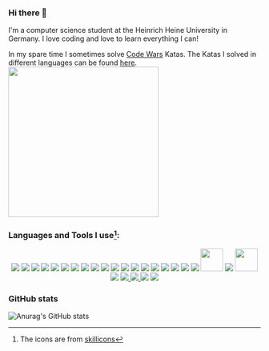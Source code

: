 ### Hi there 👋

<p> 
I'm a computer science student at the Heinrich Heine University in Germany.
I love coding and love to learn everything I can!
</p>

<p> 
In my spare time I sometimes solve 
<a href="https://www.codewars.com/r/iGtS7w">Code Wars</a> 
Katas. 
The Katas I solved in different languages can be found 
<a href="https://github.com/jaess105/CodeWars_Katas">here</a>.

<a href="https://github.com/jaess105/CodeWars_Katas">
    <img src="https://www.codewars.com/users/jaess105/badges/large" width="300"/>
</a>
</p>

### Languages and Tools I use[^1]:

<p align="center">
    <img src="https://skillicons.dev/icons?i=java" />
    <img src="https://skillicons.dev/icons?i=kotlin" />
    <img src="https://skillicons.dev/icons?i=spring" />
    <img src="https://skillicons.dev/icons?i=dart" />
    <img src="https://skillicons.dev/icons?i=flutter" />
    <img src="https://skillicons.dev/icons?i=python" />
    <img src="https://skillicons.dev/icons?i=ts" />
    <img src="https://skillicons.dev/icons?i=angular" />
    <img src="https://skillicons.dev/icons?i=docker" />
    <img src="https://skillicons.dev/icons?i=clojure" />
    <img src="https://skillicons.dev/icons?i=c" />
    <img src="https://skillicons.dev/icons?i=js" />
    <img src="https://skillicons.dev/icons?i=html" />
    <img src="https://skillicons.dev/icons?i=css" />
    <img src="https://skillicons.dev/icons?i=bash" >
    <img src="https://skillicons.dev/icons?i=latex" />
    <img src="https://skillicons.dev/icons?i=md" />
    <img src="https://skillicons.dev/icons?i=vscode" />
    <img src="https://skillicons.dev/icons?i=androidstudio" />
    <img src="https://plugins.jetbrains.com/static/versions/24075/jetbrains-simple.svg"
         width="45" height="45">
    <img src="https://skillicons.dev/icons?i=idea" />
    <img src="https://cdn-icons-png.flaticon.com/512/888/888879.png" 
         width="45" height="45">
    <img src="https://skillicons.dev/icons?i=git" >
    <a href="https://www.linkedin.com/in/jannik-esser-04ab83212/"> 
        <img src="https://skillicons.dev/icons?i=linkedin" > 
    </a>
    <a href="https://discordapp.com/users/Fandjayjay#8196"> 
        <img src="https://skillicons.dev/icons?i=discord" >
    </a>
    <img src="https://skillicons.dev/icons?i=raspberrypi" >
    <img src="https://skillicons.dev/icons?i=stackoverflow" >
</p>


### GitHub stats

![Anurag's GitHub stats](https://github-readme-stats.vercel.app/api?username=anuraghazra&show_icons=true&theme=dracula)


<!--
**jaess105/jaess105** is a ✨ _special_ ✨ repository because its `README.md` (this file) appears on your GitHub profile.

Here are some ideas to get you started:

- 🔭 I’m currently working on ...
- 🌱 I’m currently learning ...
- 👯 I’m looking to collaborate on ...
- 🤔 I’m looking for help with ...
- 💬 Ask me about ...
- 📫 How to reach me: ...
- 😄 Pronouns: ...
- ⚡ Fun fact: ...
-->

[^1]: The icons are from [skillicons](https://skillicons.dev)
